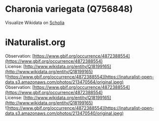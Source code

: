 
Charonia variegata (Q756848)
============================
  
Visualize Wikidata on [Scholia](https://scholia.toolforge.org/taxon/Q756848)
# iNaturalist.org
  
Observation: [https://www.gbif.org/occurrence/4872388554](https://www.gbif.org/occurrence/4872388554)  
License: [http://www.wikidata.org/entity/Q18199165](http://www.wikidata.org/entity/Q18199165)  
![https://www.gbif.org/occurrence/4872388554](https://inaturalist-open-data.s3.amazonaws.com/photos/213470564/original.jpeg)  
Observation: [https://www.gbif.org/occurrence/4872388554](https://www.gbif.org/occurrence/4872388554)  
License: [http://www.wikidata.org/entity/Q18199165](http://www.wikidata.org/entity/Q18199165)  
![https://www.gbif.org/occurrence/4872388554](https://inaturalist-open-data.s3.amazonaws.com/photos/213470540/original.jpeg)
